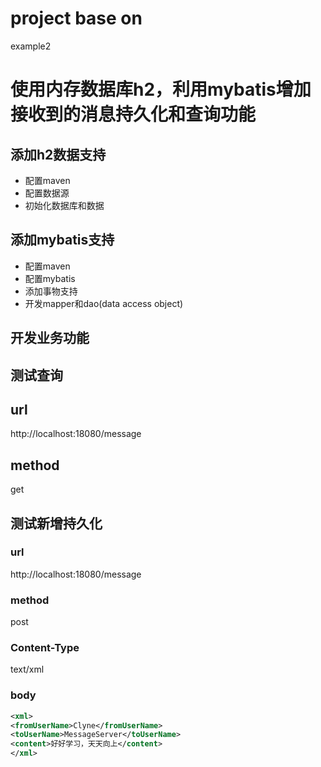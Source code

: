 # project base on
example2

# 使用内存数据库h2，利用mybatis增加接收到的消息持久化和查询功能
## 添加h2数据支持
- 配置maven
- 配置数据源
- 初始化数据库和数据

## 添加mybatis支持
- 配置maven
- 配置mybatis
- 添加事物支持
- 开发mapper和dao(data access object)

## 开发业务功能


## 测试查询
## url
http://localhost:18080/message
## method
get

## 测试新增持久化
### url
http://localhost:18080/message
### method
post
### Content-Type
text/xml
### body
```xml
<xml>
<fromUserName>Clyne</fromUserName>
<toUserName>MessageServer</toUserName>
<content>好好学习，天天向上</content>
</xml>
```
